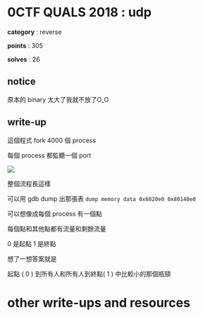 # 0CTF QUALS 2018 : udp

**category** : reverse

**points** : 305

**solves** : 26

## notice

原本的 binary 太大了我就不放了O_O

## write-up

這個程式 fork 4000 個 process

每個 process 都監聽一個 port

![](https://i.imgur.com/7TaNWzI.jpg)

整個流程長這樣

可以用 gdb dump 出那張表 `dump memory data 0x6020e0 0x80140e0`

可以想像成每個 process 有一個點

每個點和其他點都有流量和剩餘流量

0 是起點 1 是終點

想了一想答案就是

起點 ( 0 ) 到所有人和所有人到終點( 1 ) 中比較小的那個瓶頸

# other write-ups and resources

